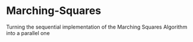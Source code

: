# Marching-Squares
Turning the sequential implementation of the Marching Squares Algorithm into a parallel one
